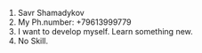 1. Savr Shamadykov
2. My Ph.number: +79613999779
3. I want to develop myself. Learn something new.
4. No Skill.

